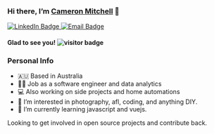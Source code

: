 
### Hi there, I’m [Cameron Mitchell](https://github.com/cameronmitchellapps) 👋
<div id="badges">
  <a href="https://www.linkedin.com/in/cameron-mitchell-20994a142/">
    <img src="https://img.shields.io/badge/LinkedIn-blue?style=for-the-badge&logo=linkedin&logoColor=white" alt="LinkedIn Badge"/>
  </a>
  <a href="mailto:contact@postboxco.com">
    <img src="https://img.shields.io/badge/Email-green?style=for-the-badge&logo=gmail&logoColor=white" alt="Email Badge"/>
  </a>
</div>

#### Glad to see you! ![visitor badge](https://visitor-badge.glitch.me/badge?page_id=cameronmitchellapps.visitor-badge) 

### Personal Info
- 🇦🇺 Based in Australia
- 👨‍💻 Job as a software engineer and data analytics
- 💻 Also working on side projects and home automations
- 👀 I’m interested in photography, afl, coding, and anything DIY.
- 🌱 I’m currently learning javascript and vuejs.

Looking to get involved in open source projects and contribute back.

<!-- ### 📈 My GitHub Stats:
[![Anurag's GitHub stats](https://github-readme-stats.vercel.app/api?username=cameronmitchellapps)](https://github.com/cameronmitchellapps/github-readme-stats)
 -->
<!---
cameronmitchellapps/cameronmitchellapps is a ✨ special ✨ repository because its `README.md` (this file) appears on your GitHub profile.
You can click the Preview link to take a look at your changes.
--->
